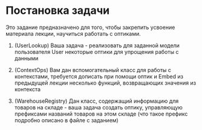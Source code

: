 # Постановка задачи

Это задание предназначено для того, чтобы закрепить усвоение материала лекции, научиться работать с
оптиками.

1) (UserLookup) Ваша задача - реализовать для заданной модели пользователя User некоторые оптики для упрощения работы с данными

2) (ContextOps) Вам дан вспомогательный класс для работы с контекстами, требуется дописать при помощи оптик и Embed из предыдущей лекции несколько функций, возвращающих значения из контекста

3) (WarehouseRegistry) Дан класс, содержащий информацию для товаров на складе - ваша задача создать оптику, управляющую префиксами названий товаров на этом складе (что такое префикс подробно описано в файле с заданием)
